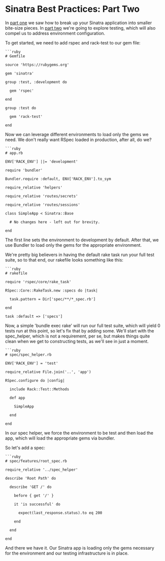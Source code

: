 Sinatra Best Practices: Part Two
================================

In [part one][part-one] we saw how to break up your Sinatra application into
smaller bite-size pieces. In [part two][part-two] we're going to explore testing, which will also
compel us to address environment configuration.

To get started, we need to add rspec and rack-test to our gem file:

    ```ruby
    # Gemfile
    
    source 'https://rubygems.org'
    
    gem 'sinatra'
    
    group :test, :development do
    
      gem 'rspec'
    
    end
    
    group :test do
    
      gem 'rack-test'
    
    end


Now we can leverage different environments to load only the gems we need.
We don't really want RSpec loaded in production, after all, do we?

    ```ruby
    # app.rb
    
    ENV['RACK_ENV'] ||= 'development'
    
    require 'bundler'
    
    Bundler.require :default, ENV['RACK_ENV'].to_sym
    
    require_relative 'helpers'
    
    require_relative 'routes/secrets'
    
    require_relative 'routes/sessions'
    
    class SimpleApp < Sinatra::Base
    
      # No changes here - left out for brevity.
    
    end


The first line sets the environment to development by default. After that, we
use Bundler to load only the gems for the appropriate environment.

We're pretty big believers in having the default rake task run your full test
suite, so to that end, our rakefile looks something like this:

    ```ruby
    # rakefile
    
    require 'rspec/core/rake_task'
    
    RSpec::Core::RakeTask.new :specs do |task|
    
      task.pattern = Dir['spec/**/*_spec.rb']
    
    end
    
    task :default => ['specs']


Now, a simple 'bundle exec rake' will run our full test suite, which will yield
0 tests run at this point, so let's fix that by adding some. We'll start with
the spec_helper, which is not a requirement, per se, but makes things
quite clean when we get to constructing tests, as we'll see in just a moment.

    ```ruby
    # spec/spec_helper.rb
    
    ENV['RACK_ENV'] = 'test'
    
    require_relative File.join('..', 'app')
    
    RSpec.configure do |config|
    
      include Rack::Test::Methods
    
      def app
    
        SimpleApp
    
      end
    
    end


In our spec helper, we force the environment to be test and then load the app,
which will load the appropriate gems via bundler.

So let's add a spec:

    ```ruby
    # spec/features/root_spec.rb
    
    require_relative '../spec_helper'
    
    describe 'Root Path' do
    
      describe 'GET /' do
    
        before { get '/' }
    
        it 'is successful' do
    
          expect(last_response.status).to eq 200
    
        end
    
      end
    
    end


And there we have it. Our Sinatra app is loading only the gems necessary for
the environment and our testing infrastructure is in place.

[part-one]: http://blog.carbonfive.com/2013/06/24/sinatra-best-practices-part-one/
[part-two]: http://blog.carbonfive.com/2013/06/28/sinatra-best-practices-part-two/

